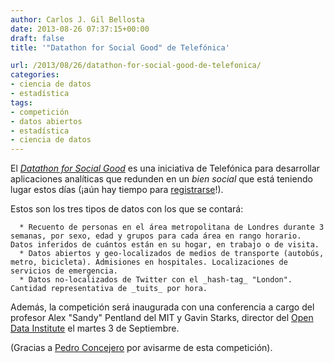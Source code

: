 ```yaml
---
author: Carlos J. Gil Bellosta
date: 2013-08-26 07:37:15+00:00
draft: false
title: '"Datathon for Social Good" de Telefónica'

url: /2013/08/26/datathon-for-social-good-de-telefonica/
categories:
- ciencia de datos
- estadística
tags:
- competición
- datos abiertos
- estadística
- ciencia de datos
---
```


El _[Datathon for Social Good](http://new.dynamicinsights.telefonica.com/674/the-details)_ es una iniciativa de Telefónica para desarrollar aplicaciones analíticas que redunden en un _bien social_ que está teniendo lugar estos días (¡aún hay tiempo para [registrarse](http://new.dynamicinsights.telefonica.com/765/enter-the-datathon)!).

Estos son los tres tipos de datos con los que se contará:



	  * Recuento de personas en el área metropolitana de Londres durante 3 semanas, por sexo, edad y grupos para cada área en rango horario. Datos inferidos de cuántos están en su hogar, en trabajo o de visita.
	  * Datos abiertos y geo-localizados de medios de transporte (autobús, metro, bicicleta). Admisiones en hospitales. Localizaciones de servicios de emergencia.
	  * Datos no-localizados de Twitter con el _hash-tag_ "London". Cantidad representativa de _tuits_ por hora.


Además, la competición será inaugurada con una conferencia a cargo del profesor Alex "Sandy" Pentland del MIT y Gavin Starks, director del [Open Data Institute](http://www.theodi.org/) el martes 3 de Septiembre.

(Gracias a [Pedro Concejero](https://twitter.com/ConcejeroPedro) por avisarme de esta competición).

